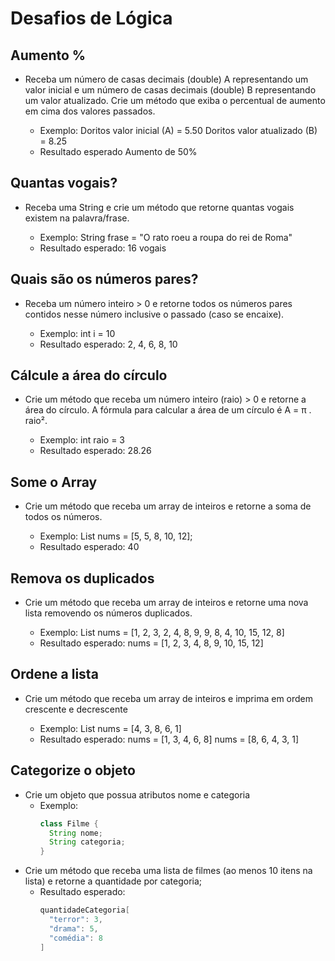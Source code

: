 # Desafios de Lógica

## Aumento %

- Receba um número de casas decimais (double) A representando um valor inicial e um número de casas decimais (double) B representando um valor atualizado. Crie um método que exiba o percentual de aumento em cima dos valores passados.

  - Exemplo:
    Doritos valor inicial (A) = 5.50
    Doritos valor atualizado (B) = 8.25
  - Resultado esperado
    Aumento de 50%

## Quantas vogais?

- Receba uma String e crie um método que retorne quantas vogais existem na palavra/frase.

  - Exemplo:
    String frase = "O rato roeu a roupa do rei de Roma"
  - Resultado esperado:
    16 vogais

## Quais são os números pares?

- Receba um número inteiro > 0 e retorne todos os números pares contidos nesse número inclusive o passado (caso se encaixe).

  - Exemplo:
    int i = 10
  - Resultado esperado:
    2, 4, 6, 8, 10

## Cálcule a área do círculo

- Crie um método que receba um número inteiro (raio) > 0 e retorne a área do círculo. A fórmula para calcular a área de um círculo é A = π . raio².

  - Exemplo:
      int raio = 3
  - Resultado esperado:
      28.26

## Some o Array
- Crie um método que receba um array de inteiros e retorne a soma de todos os números.

  - Exemplo:
    List<Integer> nums = [5, 5, 8, 10, 12];
  - Resultado esperado:
    40

## Remova os duplicados
- Crie um método que receba um array de inteiros e retorne uma nova lista removendo os números duplicados.

  - Exemplo:
    List<Integer> nums = [1, 2, 3, 2, 4, 8, 9, 9, 8, 4, 10, 15, 12, 8]
  - Resultado esperado:
    nums = [1, 2, 3, 4, 8, 9, 10, 15, 12]

## Ordene a lista
- Crie um método que receba um array de inteiros e imprima em ordem crescente e decrescente

  - Exemplo:
    List<Integer> nums = [4, 3, 8, 6, 1]
  - Resultado esperado:
    nums = [1, 3, 4, 6, 8]
    nums = [8, 6, 4, 3, 1]

## Categorize o objeto
- Crie um objeto que possua atributos nome e categoria
  - Exemplo:
    ```java
    class Filme {
      String nome;
      String categoria;
    }
    ```
- Crie um método que receba uma lista de filmes (ao menos 10 itens na lista) e retorne a quantidade por categoria;
  - Resultado esperado:
    ```java
    quantidadeCategoria[
      "terror": 3,
      "drama": 5,
      "comédia": 8
    ]
    ```
